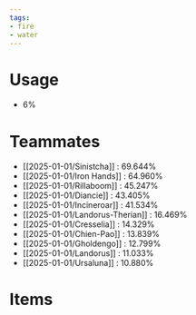 ```yaml
---
tags:
- fire
- water
---
```

# Usage
- 6%
# Teammates
- [[2025-01-01/Sinistcha]] : 69.644%
- [[2025-01-01/Iron Hands]] : 64.960%
- [[2025-01-01/Rillaboom]] : 45.247%
- [[2025-01-01/Diancie]] : 43.405%
- [[2025-01-01/Incineroar]] : 41.534%
- [[2025-01-01/Landorus-Therian]] : 16.469%
- [[2025-01-01/Cresselia]] : 14.329%
- [[2025-01-01/Chien-Pao]] : 13.839%
- [[2025-01-01/Gholdengo]] : 12.799%
- [[2025-01-01/Landorus]] : 11.033%
- [[2025-01-01/Ursaluna]] : 10.880%
# Items